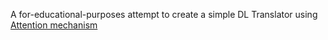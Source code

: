 A for-educational-purposes attempt to create a simple DL Translator using [Attention mechanism](https://arxiv.org/abs/1706.03762)